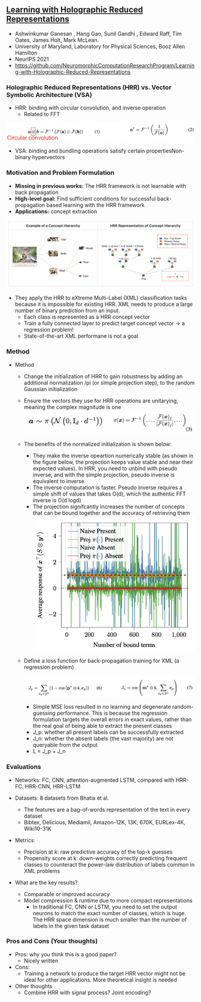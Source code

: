 ## [Learning with Holographic Reduced Representations](https://arxiv.org/abs/2109.02157)

* Ashwinkumar Ganesan , Hang Gao, Sunil Gandhi , Edward Raff, Tim Oates, James Holt, Mark McLean.
* University of Maryland, Laboratory for Physical Sciences, Booz Allen Hamilton
* NeurIPS 2021
* https://github.com/NeuromorphicComputationResearchProgram/Learning-with-Holographic-Reduced-Representations

### Holographic Reduced Representations (HRR) vs. Vector Symbolic Architecture (VSA)

* HRR: binding with circular convolution, and inverse operation
  * Related to FFT

![HRR](./HRR.png)

* VSA: binding and bundling operations satisfy certain propertiesNon-binary hypervectors

### Motivation and Problem Formulation

* **Missing in previous works:** The HRR framework is not learnable with back propagation
* **High-level goal:** Find sufficient conditions for successful back-propagation based learning with the HRR framework
* **Applications:** concept extraction

![concept](./concept.png)

* They apply the HRR to eXtreme Multi-Label (XML) classification tasks because it is impossible for existing HRR. XML needs to produce a large number of binary prediction from an input. 
  * Each class is represented as a HRR concept vector
  * Train a fully connected layer to predict target concept vector -> a regression problem!
  * State-of-the-art XML performane is not a goal

### Method

* Method

  * Change the initialization of HRR to gain robustness by adding an additional normalization /pi (or simple projection step), to the random Gaussian initialization
  * Ensure the vectors they use for HRR operations are unitarying, meaning the complex magnitude is one
    ![init](./init.png)
  * The benefits of the normalized initialization is shown below: 

    * They make the inverse opeartion numerically stable (as shown in the figure below, the projection keeps value stable and near their expected values). In HRR, you need to unbind with pseudo inverse, and with the simple projection, pseudo inverse is equivalent to inverse
    * The inverse computation is faster. Pseudo inverse requires a simple shift of values that takes O(d), which the authentic FFT inverse is O(d logd)
    * The projection signifcantly increases the number of concepts that can be bound together and the accuracy of retrieving them
      ![effect](./effect.png)

  * Define a loss function for back-propagation training for XML (a regression problem)

    ![loss](./loss.png)

    * Simple MSE loss resulted in no learning and degenerate random-guessing performance. This is because the regression formulation targets the overall errors in exact values, rather than the real goal of being able to extract the present classes
    * J_p: whether all present labels can be successfully extracted
    * J_n: whether the absent labels (the vast majority) are not queryable from the output
    * L = J_p + J_n


### Evaluations

* Networks: FC, CNN, attention-augmented LSTM, compared with HRR-FC, HRR-CNN, HRR-LSTM
* Datasets: 8 datasets from Bhatia et al.
  * The features are a bag-of-words representation of the text in every dataset
  * Bibtex, Delicious, Mediamil, Amazon-12K, 13K, 670K, EURLex-4K, Wiki10-31K

* Metrics:
  * Precision at k: raw predictive accuracy of the top-k guesses
  * Propensity score at k: down-weights correctly predicting frequent classes to counteract the power-law distribution of labels common in XML problems

* What are the key results?
  * Comparable or improved accuracy
  * Model compression & runtime due to more compact representations
    * In traditional FC, CNN or LSTM, you need to set the output neurons to match the exact number of classes, which is huge. The HRR space dimension is much smaller than the number of labels in the given task dataset


### Pros and Cons (Your thoughts)

* Pros: why you think this is a good paper?
  * Nicely written
* Cons:
  * Training a network to produce the target HRR vector might not be ideal for other applications. More theoretical insight is needed
* Other thoughts
  * Combine HRR with signal process? Joint encoding?